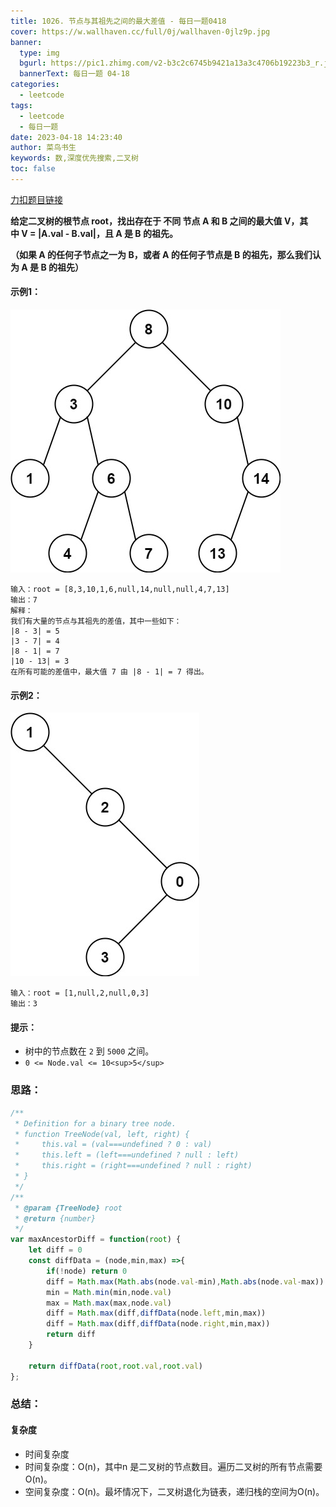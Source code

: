 ```yaml
---
title: 1026. 节点与其祖先之间的最大差值 - 每日一题0418
cover: https://w.wallhaven.cc/full/0j/wallhaven-0jlz9p.jpg
banner:
  type: img
  bgurl: https://pic1.zhimg.com/v2-b3c2c6745b9421a13a3c4706b19223b3_r.jpg
  bannerText: 每日一题 04-18
categories:
  - leetcode
tags:
  - leetcode
  - 每日一题
date: 2023-04-18 14:23:40
author: 菜鸟书生
keywords: 数,深度优先搜索,二叉树
toc: false
---
```

[力扣题目链接](https://leetcode.cn/problems/maximum-difference-between-node-and-ancestor/)

**给定二叉树的根节点 root，找出存在于 不同 节点 A 和 B 之间的最大值 V，其中 V = |A.val - B.val|，且 A 是 B 的祖先。**

**（如果 A 的任何子节点之一为 B，或者 A 的任何子节点是 B 的祖先，那么我们认为 A 是 B 的祖先）**

#### 示例1：

![1681810158883](image/leetcode1026/1681810158883.png)

```
输入：root = [8,3,10,1,6,null,14,null,null,4,7,13]
输出：7
解释： 
我们有大量的节点与其祖先的差值，其中一些如下：
|8 - 3| = 5
|3 - 7| = 4
|8 - 1| = 7
|10 - 13| = 3
在所有可能的差值中，最大值 7 由 |8 - 1| = 7 得出。
```

#### 示例2：

![1681810167515](image/leetcode1026/1681810167515.png)

```
输入：root = [1,null,2,null,0,3]
输出：3
```

#### 提示：

* 树中的节点数在 `2` 到 `5000` 之间。
* `0 <= Node.val <= 10<sup>5</sup>`

### 思路：

```javascript
/**
 * Definition for a binary tree node.
 * function TreeNode(val, left, right) {
 *     this.val = (val===undefined ? 0 : val)
 *     this.left = (left===undefined ? null : left)
 *     this.right = (right===undefined ? null : right)
 * }
 */
/**
 * @param {TreeNode} root
 * @return {number}
 */
var maxAncestorDiff = function(root) {
    let diff = 0
    const diffData = (node,min,max) =>{
        if(!node) return 0
        diff = Math.max(Math.abs(node.val-min),Math.abs(node.val-max))
        min = Math.min(min,node.val)
        max = Math.max(max,node.val)
        diff = Math.max(diff,diffData(node.left,min,max)) 
        diff = Math.max(diff,diffData(node.right,min,max)) 
        return diff
    }
  
    return diffData(root,root.val,root.val)
};
```

### 总结：

#### 复杂度

- 时间复杂度
- 时间复杂度：O(n)，其中n 是二叉树的节点数目。遍历二叉树的所有节点需要O(n)。
- 空间复杂度：O(n)。最坏情况下，二叉树退化为链表，递归栈的空间为O(n)。
